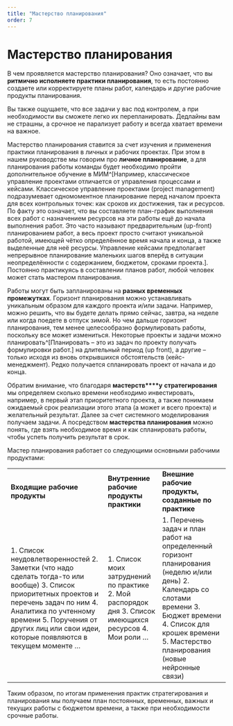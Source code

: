 ```yaml
---
title: "Мастерство планирования"
order: 7
---
```


# Мастерство планирования

В чем проявляется мастерство планирования? Оно означает, что вы **ритмично исполняете практики планирования**, то есть постоянно создаете или корректируете планы работ, календарь и другие рабочие продукты планирования.

Вы также ощущаете, что все задачи у вас под контролем, а при необходимости вы сможете легко их перепланировать. Дедлайны вам не страшны, а срочное не парализует работу и всегда хватает времени на важное.

Мастерство планирования ставится за счет изучения и применения практики планирования в личных и рабочих проектах. При этом в нашем руководстве мы говорим про **личное планирование**, а для планирования работы команды будет необходимо пройти дополнительное обучение в МИМ^[Например, классическое управление проектами отличается от управления процессами и кейсами. Классическое управление проектами (project management) подразумевает одномоментное планирование перед началом проекта для всех контрольных точек: как сроков их достижения, так и ресурсов. По факту это означает, что вы составляете план-график выполнения всех работ с назначением ресурсов на эти работы ещё до начала выполнения работ. Это часто называют предварительным (up-front) планированием работ, а весь проект просто считают уникальной работой, имеющей чётко определённое время начала и конца, а также выделенные для неё ресурсы. Управление кейсами предполагает непрерывное планирование маленьких шагов вперёд в ситуации неопределённости с содержанием, бюджетом, сроками проекта.]. Постоянно практикуясь в составлении планов работ, любой человек может стать мастером планирования.

Работы могут быть запланированы на **разных временных промежутках**. Горизонт планирования можно устанавливать уникальным образом для каждого проекта и/или задачи. Например, можно решить, что вы будете делать прямо сейчас, завтра, на неделе или когда поедете в отпуск зимой. Но чем дальше горизонт планирования, тем менее целесообразно формулировать работы, поскольку все может измениться. Некоторые проекты и задачи можно планировать^[Планировать – это из задач по проекту получать формулировки работ.] на длительный период (up front), а другие – только исходя из вновь открывшихся обстоятельств (кейс-менеджмент). Редко получается спланировать проект от начала и до конца.

Обратим внимание, что благодаря **мастерств****у** **стратегирования** мы определяем сколько времени необходимо инвестировать, например, в первый этап приоритетного проекта, а также понимаем ожидаемый срок реализации этого этапа (а может и всего проекта) и желательный результат. Далее за счет системного моделирования получаем задачи. А посредством **мастерства планирования** можно понять, где взять необходимое время и как спланировать работы, чтобы успеть получить результат в срок.

Мастер планирования работает со следующими основными рабочими продуктами:

|  |  |  |
| --- | --- | --- |
| **Входящие** **рабочие продукты** | **Внутренние рабочие продукты практики** | **Внешние рабочие продукты, созданные по практике** |
| 1. Список неудовлетворенностей  2. Заметки (что надо сделать тогда-то или вообще)  3. Список приоритетных проектов и перечень задач по ним  4. Аналитика по учтенному времени  5. Поручения от других лиц или свои идеи, которые появляются в текущем моменте  … | 1. Список моих затруднений по практике  2. Мой распорядок дня  3. Список имеющихся ресурсов  4. Мои роли  … | 1. Перечень задач и план работ на определенный горизонт планирования (неделю и/или день)  2. Календарь со слотами времени  3. Бюджет времени  4. Список для крошек времени  5. Мастерство планирования (новые нейронные связи) |

Таким образом, по итогам применения практик стратегирования и планирования мы получаем план постоянных, временных, важных и текущих работы с бюджетом времени, а также при необходимости срочные работы.